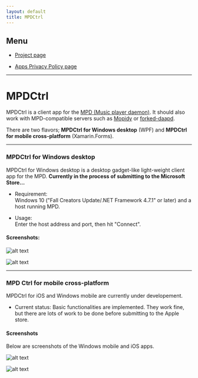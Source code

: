```yaml
---
layout: default
title: MPDCtrl
---
```


## Menu
  
* [Project page](https://github.com/torumyax/MPDCtrl)  

* [Apps Privacy Policy page](https://torumyax.github.io/MPDCtrl/app-privacy-policy/)  

---------------------------------------

# MPDCtrl

MPDCtrl is a client app for the [MPD (Music player daemon)](http://www.musicpd.org/). It should also work with MPD-compatible servers such as [Mopidy](https://www.mopidy.com/) or [forked-daapd](http://ejurgensen.github.io/forked-daapd/). 
  
There are two flavors; **MPDCtrl for Windows desktop** (WPF) and **MPDCtrl for mobile cross-platform** (Xamarin.Forms).  

---------------------------------------

### MPDCtrl for Windows desktop

MPDCtrl for Windows desktop is a desktop gadget-like light-weight client app for the MPD. __Currently in the process of submitting to the Microsoft Store...__

- Requirement:  
Windows 10 ("Fall Creators Update/.NET Framework 4.7.1" or later) and a host running MPD.  
  
- Usage:  
Enter the host address and port, then hit "Connect".   

#### Screenshots:  
 
![alt text](https://github.com/torumyax/MPD-Ctrl/blob/master/WPF/WpfMPD/files/bin/sc3.png?raw=true)  
  
![alt text](https://github.com/torumyax/MPD-Ctrl/blob/master/WPF/WpfMPD/files/bin/sc2.png?raw=true)  

  
---------------------------------------  
   
### MPD Ctrl for mobile cross-platform

MPDCtrl for iOS and Windows mobile are currently under developement.   
  
 - Current status: Basic functionalities are implemented. They work fine, but there are lots of work to be done before submitting to the Apple store.  

#### Screenshots  
 
 Below are screenshots of the Windows mobile and iOS apps. 

![alt text](https://github.com/torumyax/MPD-Ctrl/blob/master/Xamarin.Forms/MPDCtrl/files/screenshots/uwp-pre-screnshot.png?raw=true)  
  
![alt text](https://github.com/torumyax/MPD-Ctrl/blob/master/Xamarin.Forms/MPDCtrl/files/screenshots/iOS-pre-screnshot.png?raw=true)  

  
  
